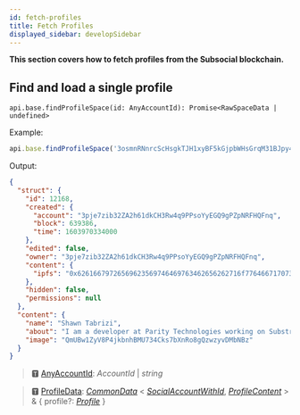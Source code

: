```yaml
---
id: fetch-profiles
title: Fetch Profiles
displayed_sidebar: developSidebar
---
```


**This section covers how to fetch profiles from the Subsocial blockchain.**

## Find and load a single profile

```
api.base.findProfileSpace(id: AnyAccountId): Promise<RawSpaceData | undefined>
```

Example:

```javascript
api.base.findProfileSpace('3osmnRNnrcScHsgkTJH1xyBF5kGjpbWHsGrqM31BJpy4vwn8')
```

Output: 

```json
{
  "struct": {
    "id": 12168,
    "created": {
      "account": "3pje7zib32ZA2h61dkCH3Rw4q9PPsoYyEGQ9gPZpNRFHQFnq",
      "block": 639386,
      "time": 1603970334000
    },
    "edited": false,
    "owner": "3pje7zib32ZA2h61dkCH3Rw4q9PPsoYyEGQ9gPZpNRFHQFnq",
    "content": {
      "ipfs": "0x62616679726569623569746469763462656262716f7764667170737533766f63746667696861743464716f32736f787077326a646e637376623234"
    },
    "hidden": false,
    "permissions": null
  },
  "content": {
    "name": "Shawn Tabrizi",
    "about": "I am a developer at Parity Technologies working on Substrate!",
    "image": "QmUBw1ZyV8P4jkbnhBMU734Cks7bXnRo8gQzwzyvDMbNBz"
  }
}
```

> 🆃 [AnyAccountId](https://docs.subsocial.network/js-docs/js-sdk/modules.html#anyaccountid): *AccountId* | *string*

> 🆃 [ProfileData](https://docs.subsocial.network/js-docs/js-sdk/modules/dto.html#profiledata): [*CommonData*](https://docs.subsocial.network/js-docs/js-sdk/modules/dto.html#commondata) < [*SocialAccountWithId*](https://docs.subsocial.network/js-docs/js-sdk/modules/dto.html#socialaccountwithid), [*ProfileContent*](https://docs.subsocial.network/js-docs/js-sdk/modules.html#profilecontent) > & { profile?: [*Profile*](https://docs.subsocial.network/js-docs/js-sdk/interfaces/interfaces.profile.html) }


